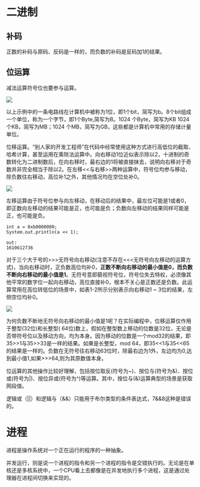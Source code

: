 # 二进制

## 补码

正数的补码与原码、反码是一样的，而负数的补码是反码加1的结果。

## 位运算

减法运算符号位也要参与运算。

![](http://111.230.96.19:8081/image/20190311082903.png)

以上示例中的一条电路线在计算机中被称为1位，即1个bit，简写为b。8个bit组成一个单位，称为一个字节，即1个Byte,简写为B。1024 个Byte，简写为KB 1024个KB，简写为MB；1024 个MB，简写为GB，这些都是计算机中常用的存储计量单位。

位移运算。“别人家的开发工程师”在代码中经常使用这种方式进行高低位的截取、哈希计算，甚至运用在乘除法运算中。向右移动1位近似表示除以2，十进制的奇数转化为二进制数后，在向右移时，最右边的1将被直接抹去，说明向右移对于奇数并非完全相当于除以2。在左移<<与右移>>两种运算中，符号位均参与移动，除负数往右移动，高位补1之外，其他情况均在空位处补0。

![](http://111.230.96.19:8081/image/20190311083750.png)

左移运算由于符号位参与向左移动，在移动后的结果中，最左位可能是1或者0，即正数向左移动的结果可能是正，也可能是负；负数向左移动的结果同样可能是正，也可能是负。

```
int a = 0xb0000000;
System.out.println(a << 1);

out:
1610612736
```

对于三个大于号的>>>无符号向右移动(注意不存在<<<无符号向左移动的运算方式)，当向右移动时，正负数高位均补0，**正数不断向右移动的最小值是0，而负数不断向右移动的最小值是1**。无符号意即藐视符号位，符号位失去特权，必须像其他平常的数字位一起向右移动，高位直接补0，根本不关心是正数还是负数。此运算常用在高位转低位的场景中，如表1-2所示分别表示向右移动1 ~ 3位的结果，左侧空位均补0。

![](http://111.230.96.19:8081/image/20190311084110.png)

为何负数不断地无符号向右移动的最小值是1呢？在实际编程中，位移运算仅作用于整型(32位)和长整型( 64位)数上，假如在整型数上移动的位数是32位，无论是否带符号位以及移动方向，均为本身。因为移动的位数是一个mod32的结果，即35>>1与35>>33是一样的结果。如果是长整型，mod 64，即35<<1与35<<65的结果是一样的。负数在无符号往右移动63位时，除最右边为1外，左边均为0,达到最小值1,如果>>>64,则为其原数值本身。

位运算的其他操作比较好理解，包括按位取反(符号为~)、按位与(符号为&)、按位或(符号为|)、按位异或(符号为^)等运算。其中，按位与(&)运算典型的场景是获取网段值。

逻辑或（||）和逻辑与（&&）只能用于布尔类型的条件表达式，7&&8这种是错误的。

# 进程

进程是操作系统对一个正在运行的程序的一种抽象。

并发运行，则是说一个进程的指令和另一个进程的指令是交错执行的。无论是在单核还是多核系统中，一个CPU看上去都像是在并发地执行多个进程，这是通过处理器在进程间切换来实现的。
